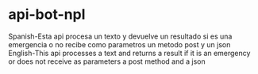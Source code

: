 # api-bot-npl
Spanish-Esta api procesa un texto y devuelve un resultado si es una emergencia o no recibe como parametros un metodo post y un json
English-This api processes a text and returns a result if it is an emergency or does not receive as parameters a post method and a json
